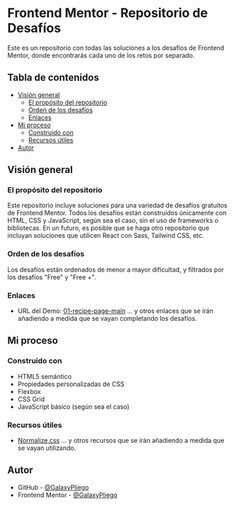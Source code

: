 # Frontend Mentor - Repositorio de Desafíos

Este es un repositorio con todas las soluciones a los desafíos de Frontend Mentor, donde encontrarás cada uno de los retos por separado.

## Tabla de contenidos

- [Visión general](#visión-general)
  - [El propósito del repositorio](#el-propósito-del-repositorio)
  - [Orden de los desafíos](#orden-de-los-desafíos)
  - [Enlaces](#enlaces)
- [Mi proceso](#mi-proceso)
  - [Construido con](#construido-con)
  - [Recursos útiles](#recursos-útiles)
- [Autor](#autor)

## Visión general

### El propósito del repositorio

Este repositorio incluye soluciones para una variedad de desafíos gratuitos de Frontend Mentor. Todos los desafíos están construidos únicamente con HTML, CSS y JavaScript, según sea el caso, sin el uso de frameworks o bibliotecas. En un futuro, es posible que se haga otro repositorio que incluyan soluciones que utilicen React con Sass, Tailwind CSS, etc.

### Orden de los desafíos

Los desafíos están ordenados de menor a mayor dificultad, y filtrados por los desafíos "Free" y "Free +".

### Enlaces

- URL del Demo: [01-recipe-page-main](https://galaxypliego.github.io/frontend-mentor-challenges/01-recipe-page-main/)
... y otros enlaces que se irán añadiendo a medida que se vayan completando los desafíos.

## Mi proceso

### Construido con

- HTML5 semántico
- Propiedades personalizadas de CSS
- Flexbox
- CSS Grid
- JavaScript básico (según sea el caso)

### Recursos útiles

- [Normalize.css](https://necolas.github.io/normalize.css/)
... y otros recursos que se irán añadiendo a medida que se vayan utilizando.

## Autor

- GitHub - [@GalaxyPliego](https://github.com/GalaxyPliego)
- Frontend Mentor - [@GalaxyPliego](https://www.frontendmentor.io/profile/GalaxyPliego)


